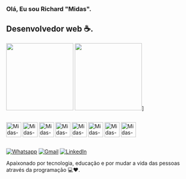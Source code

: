 ### Olá, Eu sou Richard "Midas".
## Desenvolvedor web ☕.
<img height="180em" src="https://github-readme-stats.vercel.app/api?username=midas-codde&show_icons=true&theme=tokyonight"><img/>
<img height="180em" src="https://github-readme-stats.vercel.app/api/top-langs/?username=midas-codde&layout=compact&theme=tokyonight"><img/>]
##
<div style="display: inline-block">
  <img align="center" alt="Midas-JS" height="40em" src="https://cdn.jsdelivr.net/gh/devicons/devicon/icons/javascript/javascript-original.svg"><img/>
  <img align="center" alt="Midas-TYPESCRIPT" height="40em" src="https://cdn.jsdelivr.net/gh/devicons/devicon/icons/typescript/typescript-original.svg"><img/>
  <img align="center" alt="Midas-REACT" height="40em" src="https://cdn.jsdelivr.net/gh/devicons/devicon/icons/react/react-original.svg"><img/>
  <img align="center" alt="Midas-VUE" height="40em" src="https://cdn.jsdelivr.net/gh/devicons/devicon/icons/vuejs/vuejs-original.svg"><img/>
  <img align="center" alt="Midas-HTML" height="40em" src="https://cdn.jsdelivr.net/gh/devicons/devicon/icons/html5/html5-original.svg"><img/>
  <img align="center" alt="Midas-CSS" height="40em" src="https://cdn.jsdelivr.net/gh/devicons/devicon/icons/css3/css3-original.svg"><img/>
  <img align="center" alt="Midas-SASS" height="40em" src="https://cdn.jsdelivr.net/gh/devicons/devicon/icons/sass/sass-original.svg"><img/>
  <img align="center" alt="Midas-PHP" height="40em" src="https://cdn.jsdelivr.net/gh/devicons/devicon/icons/php/php-plain.svg"><img/>
</div>

##

[![Whatsapp](https://img.shields.io/badge/WhatsApp-25D366?style=for-the-badge&logo=whatsapp&logoColor=white)](https://wa.me/5521973972811) [![Gmail]( 	https://img.shields.io/badge/Gmail-D14836?style=for-the-badge&logo=gmail&logoColor=white)](mailto:richardisraelmagalhaes@gmail.com) [![LinkedIn](https://img.shields.io/badge/LinkedIn-0077B5?style=for-the-badge&logo=linkedin&logoColor=white)](https://www.linkedin.com/in/richard-israel-667462246/)

Apaixonado por tecnologia, educação e por mudar a vida das pessoas através da programação 💻❤️.

